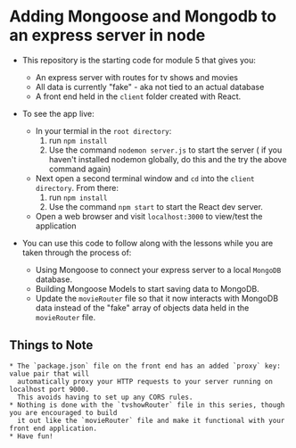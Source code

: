# Adding Mongoose and Mongodb to an express server in node

  * This repository is the starting code for module 5 that gives you:
    - An express server with routes for tv shows and movies
    - All data is currently "fake" - aka not tied to an actual database
    - A front end held in the `client` folder created with React.

  * To see the app live:
    - In your termial in the `root directory`:
      1. run `npm install`
      2. Use the command `nodemon server.js` to start the server
        ( if you haven't installed nodemon globally, do this and the try the above command again)
    - Next open a second terminal window and `cd` into the `client directory`. From there:
      1. run `npm install`
      2. Use the command `npm start` to start the React dev server.
    - Open a web browser and visit `localhost:3000` to view/test the application

  * You can use this code to follow along with the lessons while you are taken through the process of:
    - Using Mongoose to connect your express server to a local `MongoDB` database.
    - Building Mongoose Models to start saving data to MongoDB.
    - Update the `movieRouter` file so that it now interacts with MongoDB data instead of
      the "fake" array of objects data held in the `movieRouter` file.

  
  ## Things to Note
    * The `package.json` file on the front end has an added `proxy` key: value pair that will
      automatically proxy your HTTP requests to your server running on localhost port 9000.  
      This avoids having to set up any CORS rules.
    * Nothing is done with the `tvshowRouter` file in this series, though you are encouraged to build
      it out like the `movieRouter` file and make it functional with your front end application.
    * Have fun!